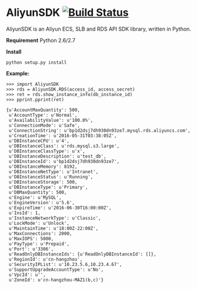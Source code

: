 # AliyunSDK [![Build Status](https://travis-ci.org/leonanu/AliyunSDK.svg?branch=master)](https://travis-ci.org/leonanu/AliyunSDK)

AliyunSDK is an Aliyun ECS, SLB and RDS API SDK library, written in Python. 


**Requirement**
Python 2.6/2.7


**Install**
```
python setup.py install
```

                                                                              
**Example:**
```
>>> import AliyunSDK
>>> rds = AliyunSDK.RDS(access_id, access_secret)
>>> ret = rds.show_instance_info(db_instance_id)
>>> pprint.pprint(ret)

{u'AccountMaxQuantity': 500,
 u'AccountType': u'Normal',
 u'AvailabilityValue': u'100.0%',
 u'ConnectionMode': u'Safe',
 u'ConnectionString': u'bp1d2dsj7dh930dn93ze7.mysql.rds.aliyuncs.com',
 u'CreationTime': u'2016-05-31T03:38:05Z',
 u'DBInstanceCPU': u'4',
 u'DBInstanceClass': u'rds.mysql.s3.large',
 u'DBInstanceClassType': u'x',
 u'DBInstanceDescription': u'test_db',
 u'DBInstanceId': u'bp1d2dsj7dh930dn93ze7',
 u'DBInstanceMemory': 8192,
 u'DBInstanceNetType': u'Intranet',
 u'DBInstanceStatus': u'Running',
 u'DBInstanceStorage': 500,
 u'DBInstanceType': u'Primary',
 u'DBMaxQuantity': 500,
 u'Engine': u'MySQL',
 u'EngineVersion': u'5.6',
 u'ExpireTime': u'2016-06-30T16:00:00Z',
 u'InsId': 1,
 u'InstanceNetworkType': u'Classic',
 u'LockMode': u'Unlock',
 u'MaintainTime': u'18:00Z-22:00Z',
 u'MaxConnections': 2000,
 u'MaxIOPS': 5000,
 u'PayType': u'Prepaid',
 u'Port': u'3306',
 u'ReadOnlyDBInstanceIds': {u'ReadOnlyDBInstanceId': []},
 u'RegionId': u'cn-hangzhou',
 u'SecurityIPList': u'10.23.5.6,10.23.4.67',
 u'SupportUpgradeAccountType': u'No',
 u'VpcId': u'',
 u'ZoneId': u'cn-hangzhou-MAZ1(b,c)'}
```
